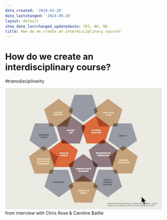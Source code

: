 ```yaml
---
date_created: '2024-03-20'
date_lastchanged: '2024-09-20'
layout: default
show_date_lastchanged_updatedauto: YES, NO, NO
title: How do we create an interdisciplinary course?
---
```


# How do we create an interdisciplinary course?
#transdisciplinarity

![](media/cleanshot_2024-03-20-at-09-10-32@2x.png)
from interview with Chris Rose & Caroline Baillie 